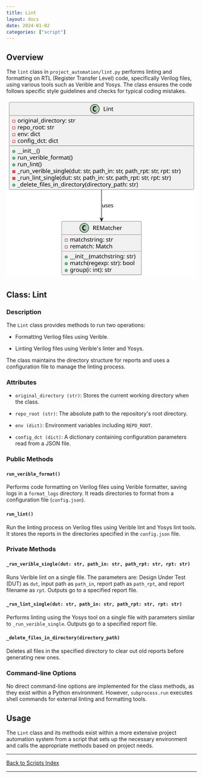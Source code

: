 ```yaml
---
title: Lint
layout: docs
date: 2024-01-02
categories: ["script"]
---
```


## Overview

The `lint` class in `project_automation/lint.py` performs linting and formatting on RTL (Register Transfer Level) code, specifically Verilog files, using various tools such as Verible and Yosys. The class ensures the code follows specific style guidelines and checks for typical coding mistakes.

![Lint UML](../../images_scripts_uml/ProjAuto_LintClass.svg)

## Class: Lint

### Description

The `Lint` class provides methods to run two operations:

- Formatting Verilog files using Verible.

- Linting Verilog files using Verible's linter and Yosys.

The class maintains the directory structure for reports and uses a configuration file to manage the linting process.

### Attributes

- `original_directory (str)`: Stores the current working directory when the class.

- `repo_root (str)`: The absolute path to the repository's root directory.

- `env (dict)`: Environment variables including `REPO_ROOT`.

- `config_dct (dict)`: A dictionary containing configuration parameters read from a JSON file.

### Public Methods

#### `run_verible_format()`

Performs code formatting on Verilog files using Verible formatter, saving logs in a `format_logs` directory. It reads directories to format from a configuration file (`config.json`).

#### `run_lint()`

Run the linting process on Verilog files using Verible lint and Yosys lint tools. It stores the reports in the directories specified in the `config.json` file.

### Private Methods

#### `_run_verible_single(dut: str, path_in: str, path_rpt: str, rpt: str)`

Runs Verible lint on a single file. The parameters are: Design Under Test (DUT) as `dut`, input path as `path_in`, report path as `path_rpt`, and report filename as `rpt`. Outputs go to a specified report file.

#### `_run_lint_single(dut: str, path_in: str, path_rpt: str, rpt: str)`

Performs linting using the Yosys tool on a single file with parameters similar to `_run_verible_single`. Outputs go to a specified report file.

#### `_delete_files_in_directory(directory_path)`

Deletes all files in the specified directory to clear out old reports before generating new ones.

### Command-line Options

No direct command-line options are implemented for the class methods, as they exist within a Python environment. However, `subprocess.run` executes shell commands for external linting and formatting tools.

## Usage

The `Lint` class and its methods exist within a more extensive project automation system from a script that sets up the necessary environment and calls the appropriate methods based on project needs.

---

[Back to Scripts Index](index)

---
